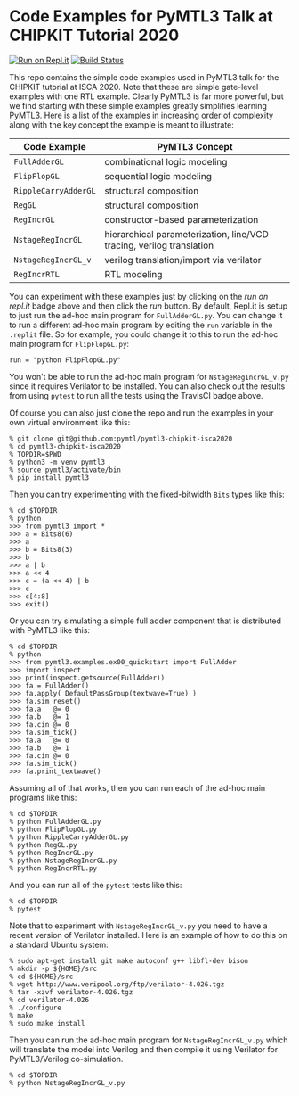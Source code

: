 
Code Examples for PyMTL3 Talk at CHIPKIT Tutorial 2020
==========================================================================

[![Run on Repl.it](https://repl.it/badge/github/pymtl/pymtl3-chipkit-isca2020)](https://repl.it/github/pymtl/pymtl3-chipkit-isca2020)
[![Build Status](https://travis-ci.com/pymtl/pymtl3-chipkit-isca2020.svg?branch=master)](https://travis-ci.com/pymtl/pymtl3-chipkit-isca2020)

This repo contains the simple code examples used in PyMTL3 talk for the CHIPKIT tutorial at ISCA 2020. Note that these are simple gate-level examples with one RTL example. Clearly PyMTL3 is far more powerful, but we find starting with these simple examples greatly simplifies learning PyMTL3. Here is a list of the examples in increasing order of complexity along with the key concept the example is meant to illustrate:

| Code Example         | PyMTL3 Concept                           |
| -------------------- | ---------------------------------------- |
| `FullAdderGL`        | combinational logic modeling             |
| `FlipFlopGL`         | sequential logic modeling                |
| `RippleCarryAdderGL` | structural composition                   |
| `RegGL`              | structural composition                   |
| `RegIncrGL`          | constructor-based parameterization       |
| `NstageRegIncrGL`    | hierarchical parameterization, line/VCD tracing, verilog translation |
| `NstageRegIncrGL_v`  | verilog translation/import via verilator |
| `RegIncrRTL`         | RTL modeling                             |

You can experiment with these examples just by clicking on the _run on repl.it_ badge above and then click the _run_ button. By default, Repl.it is setup to just run the ad-hoc main program for `FullAdderGL.py`. You can change it to run a different ad-hoc main program by editing the `run` variable in the `.replit` file. So for example, you could change it to this to run the ad-hoc main program for `FlipFlopGL.py`:

```
run = "python FlipFlopGL.py"
```

You won't be able to run the ad-hoc main program for `NstageRegIncrGL_v.py` since it requires Verilator to be installed. You can also check out the results from using `pytest` to run all the tests using the TravisCI badge above.

Of course you can also just clone the repo and run the examples in your own virtual environment like this:

```
% git clone git@github.com:pymtl/pymtl3-chipkit-isca2020
% cd pymtl3-chipkit-isca2020
% TOPDIR=$PWD
% python3 -m venv pymtl3
% source pymtl3/activate/bin
% pip install pymtl3
```

Then you can try experimenting with the fixed-bitwidth `Bits` types like this:

```
% cd $TOPDIR
% python
>>> from pymtl3 import *
>>> a = Bits8(6)
>>> a
>>> b = Bits8(3)
>>> b
>>> a | b
>>> a << 4
>>> c = (a << 4) | b
>>> c
>>> c[4:8]
>>> exit()
```

Or you can try simulating a simple full adder component that is distributed with PyMTL3 like this:

```
% cd $TOPDIR
% python
>>> from pymtl3.examples.ex00_quickstart import FullAdder
>>> import inspect
>>> print(inspect.getsource(FullAdder))
>>> fa = FullAdder()
>>> fa.apply( DefaultPassGroup(textwave=True) )
>>> fa.sim_reset()
>>> fa.a   @= 0
>>> fa.b   @= 1
>>> fa.cin @= 0
>>> fa.sim_tick()
>>> fa.a   @= 0
>>> fa.b   @= 1
>>> fa.cin @= 0
>>> fa.sim_tick()
>>> fa.print_textwave()
```

Assuming all of that works, then you can run each of the ad-hoc main programs like this:

```
% cd $TOPDIR
% python FullAdderGL.py
% python FlipFlopGL.py
% python RippleCarryAdderGL.py
% python RegGL.py
% python RegIncrGL.py
% python NstageRegIncrGL.py
% python RegIncrRTL.py
```

And you can run all of the `pytest` tests like this:

```
% cd $TOPDIR
% pytest
```

Note that to experiment with `NstageRegIncrGL_v.py` you need to have a recent version of Verilator installed. Here is an example of how to do this on a standard Ubuntu system:

```
% sudo apt-get install git make autoconf g++ libfl-dev bison
% mkdir -p ${HOME}/src
% cd ${HOME}/src
% wget http://www.veripool.org/ftp/verilator-4.026.tgz
% tar -xzvf verilator-4.026.tgz
% cd verilator-4.026
% ./configure
% make
% sudo make install
```

Then you can run the ad-hoc main program for `NstageRegIncrGL_v.py` which will translate the model into Verilog and then compile it using Verilator for PyMTL3/Verilog co-simulation.

```
% cd $TOPDIR
% python NstageRegIncrGL_v.py
```

